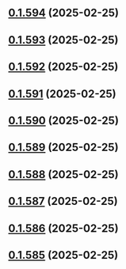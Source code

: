 ## [0.1.594](https://github.com/binary-braids/terraform-oracle/compare/v0.1.593...v0.1.594) (2025-02-25)



## [0.1.593](https://github.com/binary-braids/terraform-oracle/compare/v0.1.592...v0.1.593) (2025-02-25)



## [0.1.592](https://github.com/binary-braids/terraform-oracle/compare/v0.1.591...v0.1.592) (2025-02-25)



## [0.1.591](https://github.com/binary-braids/terraform-oracle/compare/v0.1.590...v0.1.591) (2025-02-25)



## [0.1.590](https://github.com/binary-braids/terraform-oracle/compare/v0.1.589...v0.1.590) (2025-02-25)



## [0.1.589](https://github.com/binary-braids/terraform-oracle/compare/v0.1.588...v0.1.589) (2025-02-25)



## [0.1.588](https://github.com/binary-braids/terraform-oracle/compare/v0.1.587...v0.1.588) (2025-02-25)



## [0.1.587](https://github.com/binary-braids/terraform-oracle/compare/v0.1.586...v0.1.587) (2025-02-25)



## [0.1.586](https://github.com/binary-braids/terraform-oracle/compare/v0.1.585...v0.1.586) (2025-02-25)



## [0.1.585](https://github.com/binary-braids/terraform-oracle/compare/v0.1.584...v0.1.585) (2025-02-25)



